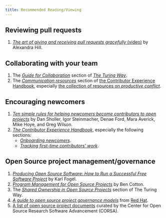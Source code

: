 ```yaml
---
title: Recommended Reading/Viewing
---
```


## Reviewing pull requests

1. [_The art of giving and receiving pull requests gracefully_ (video)](https://www.youtube.com/watch?v=XY6eA2_2hOg) by Alexandra Hill.

## Collaborating with your team

1. The _[Guide for Collaboration](https://book.the-turing-way.org/collaboration/collaboration)_ section of _[The Turing Way](https://book.the-turing-way.org/)_.
2. The _[Communication resources](https://contributor-experience.org/docs/guide/comms/resources.html)_ section of [the Contributor Experience Handbook](https://contributor-experience.org/docs/guide/), especially [the collection of resources on _productive conflict_](https://contributor-experience.org/docs/guide/comms/resources.html#category=productive%20conflict).

## Encouraging newcomers

1. _[Ten simple rules for helping newcomers become contributors to open projects](https://journals.plos.org/ploscompbiol/article?id=10.1371/journal.pcbi.1007296)_ by Dan Sholler, Igor Steinmacher, Denae Ford, Mara Averick, Mike Hoye, and Greg Wilson.
2. _[The Contributor Experience Handbook](https://contributor-experience.org/docs/guide/introduction.html)_, especially the following sections:
    - _[Onboarding newcomers](https://contributor-experience.org/docs/guide/cx/onboarding.html)_.
    - _[Tracking first-time contributors' work](https://contributor-experience.org/docs/guide/cx/tracking_prs.html)_.

## Open Source project management/governance

1. _[Producing Open Source Software: How to Run a Successful Free Software Project](https://www.oreilly.com/library/view/producing-open-source/0596007590/)_ by Karl Fogel.
2. _[Program Management for Open Source Projects](https://pragprog.com/titles/bcosp/program-management-for-open-source-projects/)_ by Ben Cotton.
3. The _[Shared Ownership in Open Source Projects](https://book.the-turing-way.org/collaboration/shared-ownership)_ section of The Turing Way.
4. _[A guide to open source project governance models](https://www.redhat.com/rhdc/managed-files/rh-os-project-governance-overview-f24082wg-202006-en_1.pdf)_ from [Red Hat](https://www.redhat.com/en).
5. [A list of open source project documents](https://github.com/corsa-center/oss-documents?tab=readme-ov-file#governance) curated by the Center for Open Source Research Software Advancement (CORSA).
